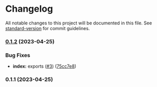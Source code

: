 # Changelog

All notable changes to this project will be documented in this file. See [standard-version](https://github.com/conventional-changelog/standard-version) for commit guidelines.

### [0.1.2](https://github.com/thompsonsj/payload-crowdin-sync/compare/v0.1.1...v0.1.2) (2023-04-25)


### Bug Fixes

* **index:** exports ([#3](https://github.com/thompsonsj/payload-crowdin-sync/issues/3)) ([75cc7e8](https://github.com/thompsonsj/payload-crowdin-sync/commit/75cc7e8829c059a87a1af3239f7e02addf4de597))

### 0.1.1 (2023-04-25)
